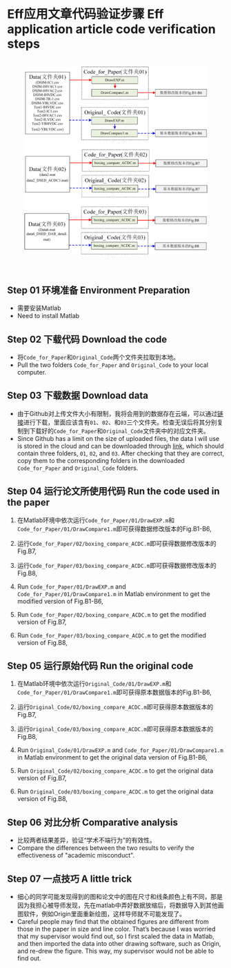 # Eff应用文章代码验证步骤 Eff application article code verification steps
<figure>
  <br />
  <img src="Img/GuidelineForEff.png" weight="1500">
  <figcaption>
  </figcaption>
  <br /> <br />
</figure>

## Step 01 环境准备 Environment Preparation
* 需要安装Matlab
* Need to install Matlab
## Step 02 下载代码 Download the code
* 将`Code_for_Paper`和`Original_Code`两个文件夹拉取到本地。
* Pull the two folders `Code_for_Paper` and `Original_Code` to your local computer.
## Step 03 下载数据 Download data
* 由于Github对上传文件大小有限制，我将会用到的数据存在云端，可以通过[链接](https://1drv.ms/f/s!AvR41SoNKXKfgnDP6NA5hrUzgjzW?e=vctLhS)进行下载，里面应该含有`01`、`02`、和`03`三个文件夹。检查无误后将其分别复制到下载好的`Code_for_Paper`和`Original_Code`文件夹中的对应文件夹。
* Since Github has a limit on the size of uploaded files, the data I will use is stored in the cloud and can be downloaded through [link](https://1drv.ms/f/s!AvR41SoNKXKfgnDP6NA5hrUzgjzW?e=vctLhS), which should contain three folders, `01`, `02`, and `03`. After checking that they are correct, copy them to the corresponding folders in the downloaded `Code_for_Paper` and `Original_Code` folders.
## Step 04 运行论文所使用代码 Run the code used in the paper
1.  在Matlab环境中依次运行`Code_for_Paper/01/DrawEXP.m`和`Code_for_Paper/01/DrawCompare1.m`即可获得数据修改版本的Fig.B1-B6,
2.  运行`Code_for_Paper/02/boxing_compare_ACDC.m`即可获得数据修改版本的Fig.B7,
3.  运行`Code_for_Paper/03/boxing_compare_ACDC.m`即可获得数据修改版本的Fig.B8,

1. Run `Code_for_Paper/01/DrawEXP.m` and `Code_for_Paper/01/DrawCompare1.m` in Matlab environment to get the modified version of Fig.B1-B6,
2. Run `Code_for_Paper/02/boxing_compare_ACDC.m` to get the modified version of Fig.B7,
3. Run `Code_for_Paper/03/boxing_compare_ACDC.m` to get the modified version of Fig.B8,
## Step 05 运行原始代码 Run the original code
1. 在Matlab环境中依次运行`Original_Code/01/DrawEXP.m`和`Code_for_Paper/01/DrawCompare1.m`即可获得原本数据版本的Fig.B1-B6,
2. 运行`Original_Code/02/boxing_compare_ACDC.m`即可获得原本数据版本的Fig.B7,
3. 运行`Original_Code/03/boxing_compare_ACDC.m`即可获得原本数据版本的Fig.B8,

1. Run `Original_Code/01/DrawEXP.m` and `Code_for_Paper/01/DrawCompare1.m` in Matlab environment to get the original data version of Fig.B1-B6,
2. Run `Original_Code/02/boxing_compare_ACDC.m` to get the original data version of Fig.B7,
3. Run `Original_Code/03/boxing_compare_ACDC.m` to get the original data version of Fig.B8,
## Step 06 对比分析 Comparative analysis
* 比较两者结果差异，验证“学术不端行为”的有效性。
* Compare the differences between the two results to verify the effectiveness of "academic misconduct".
## Step 07 一点技巧 A little trick
* 细心的同学可能发现得到的图和论文中的图在尺寸和线条颜色上有不同，那是因为我担心被导师发现，先在matlab中弄好数据放缩后，将数据导入到其他画图软件，例如Origin里面重新绘图，这样导师就不可能发现了。
* Careful people  may find that the obtained figures are different from those in the paper in size and line color. That’s because I was worried that my supervisor would find out, so I first scaled the data in Matlab, and then imported the data into other drawing software, such as Origin, and re-drew the figure. This way, my supervisor would not be able to find out.

